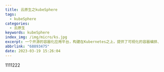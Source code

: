 ```yaml
---
title: 云原生之kubeSphere
tags:
  - kubeSphere
categories:
  - 云原生
keywords: kubeSphere
index_img: /img/micro/ks.jpg
excerpt: 一个开源的容器化应用平台，构建在Kubernetes之上，提供了可视化的容器编排、应用开发和微服务管理工具。它支持多租户、CI/CD、日志监控、应用商店等功能，使开发者和运维人员能够更轻松地构建、部署和管理容器化应用。
abbrlink: "68893475"
date: 2023-03-19 15:26:04
---
```

1111222